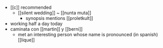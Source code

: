- [[c]] recommended
  - [[silent wedding]] ~ [[nunta muta]]
    - synopsis mentions [[proletkult]]
- working half a day today
- caminata con [[martin]] y [[berni]]
  - met an interesting person whose name is pronounced (in spanish) [[lique]]
